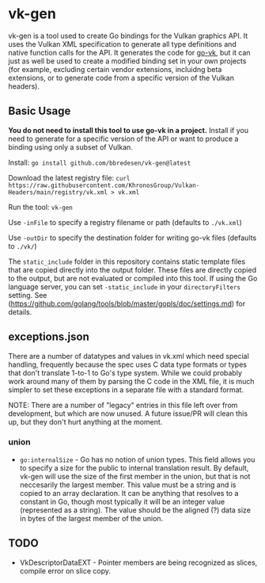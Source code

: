 # vk-gen

vk-gen is a tool used to create Go bindings for the Vulkan graphics API. It uses the Vulkan XML specification to
generate all type definitions and native function calls for the API. It generates the code for
[go-vk](https://github.com/bbredesen/go-vk), but it can just as well be used to create a modified binding set in your
own projects (for example, excluding certain vendor extensions, incluidng beta extensions, or to generate code from a
specific version of the Vulkan headers). 

## Basic Usage

**You do not need to install this tool to use go-vk in a project.** Install if you need to generate for a specific
version of the API or want to produce a binding using only a subset of Vulkan.

Install: `go install github.com/bbredesen/vk-gen@latest`

Download the latest registry file: `curl https://raw.githubusercontent.com/KhronosGroup/Vulkan-Headers/main/registry/vk.xml > vk.xml`

Run the tool: `vk-gen`

Use `-inFile` to specify a registry filename or path (defaults to `./vk.xml`)

Use `-outDir` to specify the destination folder for writing go-vk files (defaults to `./vk/`)

The `static_include` folder in this repository contains static template files that are copied directly into the output
folder. These files are directly copied to the output, but are not evaluated or compiled into this tool. If using the Go
language server, you can set `-static_include` in your `directoryFilters` setting. See
(https://github.com/golang/tools/blob/master/gopls/doc/settings.md) for details.

## exceptions.json

There are a number of datatypes and values in vk.xml which need special handling, frequently because the spec uses
C data type formats or types that don't translate 1-to-1 to Go's type system. While we could probably work
around many of them by parsing the C code in the XML file, it is much simpler to set these exceptions in a separate file
with a standard format.

NOTE: There are a number of "legacy" entries in this file left over from development, but which are now unused. A future
issue/PR will clean this up, but they don't hurt anything at the moment.

### union

* `go:internalSize` - Go has no notion of union types. This field allows you to specify a size for the public
  to internal translation result. By default, vk-gen will use the size of the first member in the union, but that is
  not neccesarily the largest member. This value must be a string and is copied to an array declaration. It can be
  anything that resolves to a constant in Go, though most typically it will be an integer value (represented as a
  string). The value should be the aligned (?) data size in bytes of the largest member of the union. 

## TODO

* VkDescriptorDataEXT - Pointer members are being recognized as slices, compile error on slice copy.
